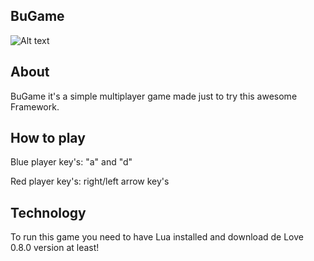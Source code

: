 ## BuGame ##

![Alt text](http://imagizer.imageshack.us/v2/800x600q90/89/aokr.png )

About
-----
BuGame it's a simple multiplayer game made just to try this awesome Framework.

How to play
-----------
Blue player key's: "a" and "d"
<p> </p>
Red player key's: right/left arrow key's

Technology
----------
To run this game you need to have Lua installed and download de Love 0.8.0 version at least!
